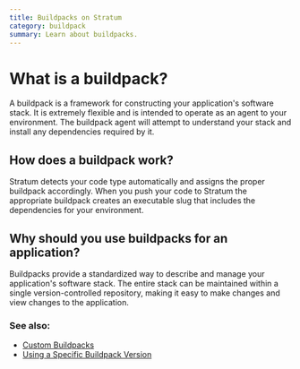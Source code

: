 ```yaml
---
title: Buildpacks on Stratum
category: buildpack
summary: Learn about buildpacks.
---
```


# What is a buildpack?

A buildpack is a framework for constructing your application's software stack. It is extremely flexible and is intended to operate as an agent to your environment. The buildpack agent will attempt to understand your stack and install any dependencies required by it.

## How does a buildpack work?

Stratum detects your code type automatically and assigns the proper buildpack accordingly. When you push your code to Stratum the appropriate buildpack creates an executable slug that includes the dependencies for your environment.

## Why should you use buildpacks for an application?

Buildpacks provide a standardized way to describe and manage your application's software stack. The entire stack can be maintained within a single version-controlled repository, making it easy to make changes and view changes to the application.

### See also:

* [Custom Buildpacks](/stratum/articles/buildpacks-custom)
* [Using a Specific Buildpack Version](/stratum/articles/buildpacks-pinning)
